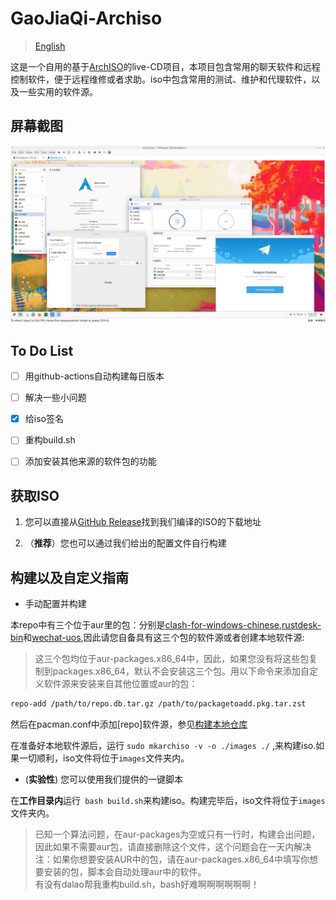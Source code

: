 # GaoJiaQi-Archiso
> [English](README-en.md)

这是一个自用的基于[ArchISO](https://gitlab.archlinux.org/archlinux/archiso)的live-CD项目，本项目包含常用的聊天软件和远程控制软件，便于远程维修或者求助。iso中包含常用的测试、维护和代理软件，以及一些实用的软件源。

## 屏幕截图

![1](pics/1.png)

## To Do List

- [ ] 用github-actions自动构建每日版本
- [ ] 解决一些小问题
- [x] 给iso签名
- [ ] 重构build.sh
- [ ] 添加安装其他来源的软件包的功能


## 获取ISO
1. 您可以直接从[GitHub Release](https://github.com/world-nb-organization/GaoJiaQi-Archiso/releases)找到我们编译的ISO的下载地址

2. （**推荐**）您也可以通过我们给出的配置文件自行构建

## 构建以及自定义指南

- 手动配置并构建

本repo中有三个位于aur里的包：分别是[clash-for-windows-chinese](https://aur.archlinux.org/packages/clash-for-windows-chinese),[rustdesk-bin](https://aur.archlinux.org/packages/rustdesk-bin)和[wechat-uos](https://aur.archlinux.org/packages/wechat-uos),因此请您自备具有这三个包的软件源或者创建本地软件源:
> 这三个包均位于aur-packages.x86_64中，因此，如果您没有将这些包复制到packages.x86_64，默认不会安装这三个包。用以下命令来添加自定义软件源来安装来自其他位置或aur的包：

```bash
repo-add /path/to/repo.db.tar.gz /path/to/packagetoadd.pkg.tar.zst
```

然后在pacman.conf中添加[repo]软件源，参见[构建本地仓库](https://wiki.archlinux.org/title/Pacman_(%E7%AE%80%E4%BD%93%E4%B8%AD%E6%96%87)/Tips_and_tricks_(%E7%AE%80%E4%BD%93%E4%B8%AD%E6%96%87)#%E8%87%AA%E5%BB%BA%E6%9C%AC%E5%9C%B0%E4%BB%93%E5%BA%93)

在准备好本地软件源后，运行 `sudo mkarchiso -v -o ./images ./` ,来构建iso.如果一切顺利，iso文件将位于`images`文件夹内。

- (**实验性**) 您可以使用我们提供的一键脚本

在**工作目录内**运行``` bash build.sh```来构建iso。构建完毕后，iso文件将位于`images`文件夹内。

> 已知一个算法问题，在aur-packages为空或只有一行时，构建会出问题，因此如果不需要aur包，请直接删除这个文件，这个问题会在一天内解决<br>
> 注：如果你想要安装AUR中的包，请在aur-packages.x86_64中填写你想要安装的包，脚本会自动处理aur中的软件。<br>
> 有没有dalao帮我重构build.sh，bash好难啊啊啊啊啊啊！

